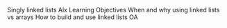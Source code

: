 Singly linked lists Alx Learning Objectives When and why using linked lists vs arrays How to build and use linked lists OA
